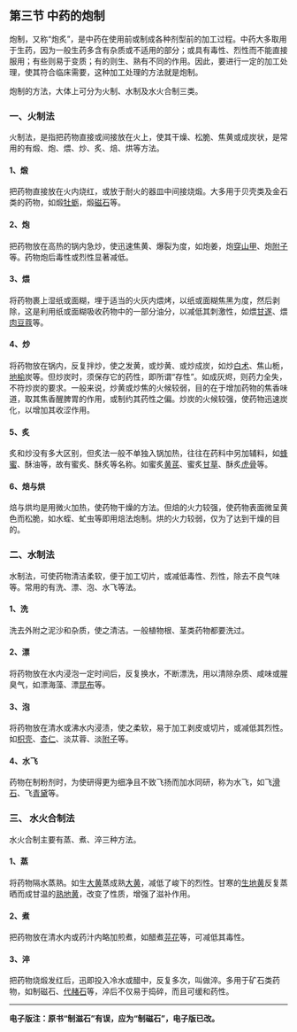 ## 第三节  中药的炮制

炮制，又称“炮炙”，是中药在使用前或制成各种剂型前的加工过程。中药大多取用于生药，因为一般生药多含有杂质或不适用的部分；或具有毒性、烈性而不能直接服用；有些则易于变质；有的则生、熟有不同的作用。因此，要进行一定的加工处理，使其符合临床需要，这种加工处理的方法就是炮制。

炮制的方法，大体上可分为火制、水制及水火合制三类。

### 一、火制法

火制法，是指把药物直接或间接放在火上，使其干燥、松脆、焦黄或成炭状，是常用的有煅、炮、煨、炒、炙、焙、烘等方法。

#### 1、煅

把药物直接放在火内烧红，或放于耐火的器皿中间接烧煅。大多用于贝壳类及金石类的药物，如煅[牡蛎](https://www.gmzyjc.com/read/bc/bc09-0.1.5.0.0.md)，煅[磁石](https://www.gmzyjc.com/read/bc/bc09-0.1.2.0.0.md)等。

#### 2、炮

把药物放在高热的锅内急炒，使迅速焦黄、爆裂为度，如炮姜，炮[穿山甲](https://www.gmzyjc.com/read/bc/bc12-0.0.15.0.0.md)、炮[附子](https://www.gmzyjc.com/read/bc/bc07-0.1.0.0.0.md)等。药物炮后毒性或烈性显著减低。

#### 3、煨

将药物裹上湿纸或面糊，埋于适当的火灰内煨烤，以纸或面糊焦黑为度，然后剥除，这是利用纸或面糊吸收药物中的一部分油分，以减低其刺激性，如煨[甘遂](https://www.gmzyjc.com/read/bc/bc02-0.3.1.0.0.md)、煨[肉豆蔻](https://www.gmzyjc.com/read/bc/bc18-0.0.6.0.0.md)等。

#### 4、炒

将药物放在锅内，反复拌炒，使之发黄，或炒黄、或炒成炭，如炒[白术](https://www.gmzyjc.com/read/bc/bc17-0.1.5.0.0.md)、焦山栀，[地榆](https://www.gmzyjc.com/read/bc/bc13-0.0.4.0.0.md)炭等。但炒炭时，须保存它的药性，即所谓“存性”。如成灰烬，则药力全失，不符炒炭的要求。一般来说，炒黄或炒焦的火候较弱，目的在于增加药物的焦香味道，取其焦香醒脾胃的作用，或制约其药性之偏。炒炭的火候较强，使药物迅速炭化，以增加其收涩作用。

#### 5、炙

炙和炒没有多大区别，但炙法一般不单独入锅加热，往往在药料中另加辅料，如[蜂蜜](https://www.gmzyjc.com/read/bc/bc02-0.2.4.0.0.md)、酥油等，故有蜜炙、酥炙等名称。如蜜炙[黄芪](https://www.gmzyjc.com/read/bc/bc17-0.1.4.0.0.md)、蜜炙[甘草](https://www.gmzyjc.com/read/bc/bc17-0.1.8.0.0.md)、酥炙[虎骨](https://www.gmzyjc.com/read/bc/bc06-0.0.11.0.0.md)等。

#### 6、焙与烘

焙与烘均是用微火加热，使药物干燥的方法。但焙的火力较强，使药物表面微呈黄色而松脆，如水蛭、虻虫等即用焙法炮制。烘的火力较弱，仅为了达到干燥的目的。

### 二、水制法

水制法，可使药物清洁柔软，便于加工切片，或减低毒性、烈性，除去不良气味等。常用的有洗、漂、泡、水飞等法。

#### 1、洗

洗去外附之泥沙和杂质，使之清洁。一般植物根、茎类药物都要洗过。

#### 2、漂

将药物放在水内浸泡一定时间后，反复换水，不断漂洗，用以清除杂质、咸味或腥臭气，如漂海藻、漂[昆布](https://www.gmzyjc.com/read/bc/bc16-0.2.14.0.0.md)等。

#### 3、泡

将药物放在清水或沸水内浸渍，使之柔软，易于加工剥皮或切片，或减低其烈性。如[枳壳](https://www.gmzyjc.com/read/bc/bc11-0.0.3.0.0.md)、[杏仁](https://www.gmzyjc.com/read/bc/bc16-0.3.1.0.0.md)、淡苁蓉、淡[附子](https://www.gmzyjc.com/read/bc/bc07-0.1.0.0.0.md)等。

#### 4、水飞

药物在制粉剂时，为使研得更为细净且不致飞扬而加水同研，称为水飞，如飞[滑石](https://www.gmzyjc.com/read/bc/bc05-0.0.7.0.0.md)、飞[青黛](https://www.gmzyjc.com/read/bc/bc03-0.4.6.0.0.md)等。

### 三、 水火合制法

水火合制主要有蒸、煮、淬三种方法。

#### 1、蒸

将药物隔水蒸熟。如生[大黄](https://www.gmzyjc.com/read/bc/bc02-0.1.1.0.0.md)蒸成熟[大黄](https://www.gmzyjc.com/read/bc/bc02-0.1.1.0.0.md)，减低了峻下的烈性。甘寒的[生地黄](https://www.gmzyjc.com/read/bc/bc03-0.3.2.0.0.md)反复蒸晒而成甘温的[熟地黄](https://www.gmzyjc.com/read/bc/bc17-0.3.1.0.0.md)，改变了性质，增强了滋补作用。

#### 2、煮

把药物放在清水内或药汁内略加煎煮，如醋煮[芫花](https://www.gmzyjc.com/read/bc/bc02-0.3.3.0.0.md)等，可减低其毒性。

#### 3、淬

把药物烧煅发红后，迅即投入冷水或醋中，反复多次，叫做淬。多用于矿石类药物，如制磁石、[代赭石](https://www.gmzyjc.com/read/bc/bc10-0.0.4.0.0.md)等，淬后不仅易于捣碎，而且可缓和药性。



------

**电子版注：原书“制滋石”有误，应为“制磁石”，电子版已改。**
